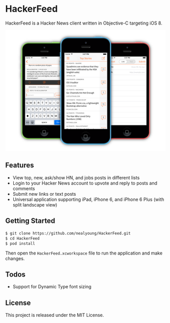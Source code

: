 # HackerFeed

HackerFeed is a Hacker News client written in Objective-C targeting iOS 8.

![Screenshot](https://github.com/nealyoung/HackerFeed/raw/master/header.png)

## Features

* View top, new, ask/show HN, and jobs posts in different lists
* Login to your Hacker News account to upvote and reply to posts and comments
* Submit new links or text posts
* Universal application supporting iPad, iPhone 6, and iPhone 6 Plus (with split landscape view)

## Getting Started

```
$ git clone https://github.com/nealyoung/HackerFeed.git
$ cd HackerFeed
$ pod install
```
Then open the `HackerFeed.xcworkspace` file to run the application and make changes.

## Todos

* Support for Dynamic Type font sizing

## License

This project is released under the MIT License.
